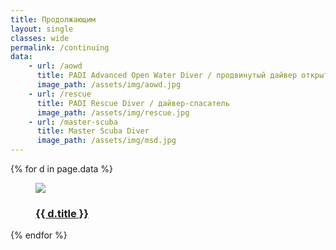 ```yaml
---
title: Продолжающим
layout: single
classes: wide
permalink: /continuing
data:
    - url: /aowd
      title: PADI Advanced Open Water Diver / продвинутый дайвер открытой воды
      image_path: /assets/img/aowd.jpg
    - url: /rescue
      title: PADI Rescue Diver / дайвер-спасатель
      image_path: /assets/img/rescue.jpg
    - url: /master-scuba
      title: Master Scuba Diver
      image_path: /assets/img/msd.jpg
---
```


<div class="flex-container images">
    {% for d in page.data %}
        <div class="flex-item">
            <figure>
                <a href="{{ site.url }}{{ site.baseurl }}{{ d.url }}">
                    <img src="{{ site.url }}{{ site.baseurl }}{{ d.image_path }}" />
                </a>
                <figcaption><h3><a href="{{ site.url }}{{ site.baseurl }}{{ d.url }}">{{ d.title }}</a></h3></figcaption>
            </figure>
        </div>
    {% endfor %}
</div>